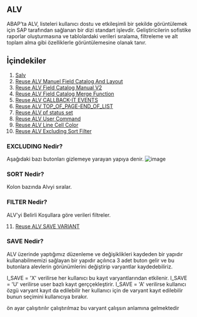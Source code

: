 ## ALV

ABAP'ta  ALV, listeleri kullanıcı dostu ve etkileşimli bir şekilde görüntülemek için SAP tarafından sağlanan bir dizi standart işlevdir. Geliştiricilerin sofistike raporlar oluşturmasına ve tablolardaki verileri sıralama, filtreleme ve alt toplam alma gibi özelliklerle görüntülemesine olanak tanır.

## İçindekiler

1. [Salv](/1_Salv.abap)
2. [Reuse ALV Manuel Field Catalog And Layout](/2_REUSE_ALV_manuel_fcat_layout.abap)
3. [Reuse ALV Field Catalog Manual V2](/3_Reuse_ALV_Manuel_Fcat_V2.abap)
4. [Reuse ALV Field Catalog Merge Function](/4_REUSE_ALV_Fieldcat_Merge.abap)
5. [Reuse ALV CALLBACK-IT EVENTS](/5_REUSE_Alv_Callback_Events.abap)
6. [Reuse ALV TOP_OF_PAGE-END_OF_LIST](/6_REUSE_ALV_TOP_OF_PAGE-END_OF_LIST.abap)
7. [Reuse ALV pf status set](/7_REUSE_ALV_PF_STATUS.abap)
8. [Reuse ALV User Command](/8_REUSE_ALV_USER_COMMAND.abap)
9. [Reuse ALV Line Cell Color](/9_ALV_LINE_CELL_COLOR.abap)
10. [Reuse ALV Excluding Sort Filter](/A10_ALV_EXCLUDE_FILTER_SORT.abap)
### EXCLUDING Nedir?
Aşağıdaki bazı butonları gizlemeye yarayan yapıya denir.
![image](https://github.com/xryal/ALV/assets/81656700/7a29539b-bd31-41a2-8ee6-10b016e07b1f)

### SORT Nedir?
Kolon bazında Alvyi sıralar.

### FILTER Nedir?
ALV'yi Belirli Koşullara göre verileri filtreler.

11. [Reuse ALV SAVE VARIANT](/A11_REUSE_ALV_VARIANT.abap)
### SAVE Nedir?

ALV üzerinde yaptığımız düzenleme ve değişiklikleri kaydeden bir yapıdır kullanabilmemizi sağlayan bir yapıdır
açılınca 3 adet buton gelir ve bu butonlara alevlerin görünümlerini değiştirip varyantlar kaydedebiliriz.

I_SAVE  = 'X' verilirse her kullanıcı bu kayıt varyantlarından etkilenir.
I_SAVE  = 'U' verilirse  user bazlı kayıt gerççekleştirir.
I_SAVE  = 'A' verilirse kullanıcı özgü varyant kayıt da edilebilir
her kullanıcı için de varyant kayıt edilebilir bunun seçimini kullanıcıya bırakır.

ön ayar çalışıtırılır çalıştırılmaz bu varyant çalışsın anlamına gelmektedir
